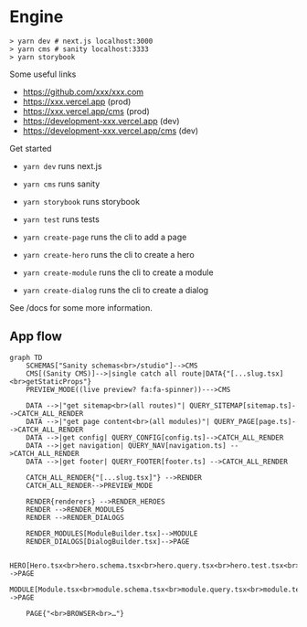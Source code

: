 # Engine

```
> yarn dev # next.js localhost:3000
> yarn cms # sanity localhost:3333
> yarn storybook
```

Some useful links

- https://github.com/xxx/xxx.com
- https://xxx.vercel.app (prod)
- https://xxx.vercel.app/cms (prod)
- https://development-xxx.vercel.app (dev)
- https://development-xxx.vercel.app/cms (dev)

Get started

- `yarn dev` runs next.js
- `yarn cms` runs sanity
- `yarn storybook` runs storybook
- `yarn test` runs tests

- `yarn create-page` runs the cli to add a page
- `yarn create-hero` runs the cli to create a hero
- `yarn create-module` runs the cli to create a module
- `yarn create-dialog` runs the cli to create a dialog

See /docs for some more information.

## App flow

```mermaid
graph TD
    SCHEMAS["Sanity schemas<br>/studio"]-->CMS
    CMS[(Sanity CMS)]-->|single catch all route|DATA{"[...slug.tsx] <br>getStaticProps"}
    PREVIEW_MODE((live preview? fa:fa-spinner))--->CMS

    DATA -->|"get sitemap<br>(all routes)"| QUERY_SITEMAP[sitemap.ts]-->CATCH_ALL_RENDER
    DATA -->|"get page content<br>(all modules)"| QUERY_PAGE[page.ts]-->CATCH_ALL_RENDER
    DATA -->|get config| QUERY_CONFIG[config.ts]-->CATCH_ALL_RENDER
    DATA -->|get navigation| QUERY_NAV[navigation.ts] -->CATCH_ALL_RENDER
    DATA -->|get footer| QUERY_FOOTER[footer.ts] -->CATCH_ALL_RENDER

    CATCH_ALL_RENDER{"[...slug.tsx]"} -->RENDER
    CATCH_ALL_RENDER-->PREVIEW_MODE

    RENDER{renderers} -->RENDER_HEROES
    RENDER -->RENDER_MODULES
    RENDER -->RENDER_DIALOGS

    RENDER_MODULES[ModuleBuilder.tsx]-->MODULE
    RENDER_DIALOGS[DialogBuilder.tsx]-->PAGE

    HERO[Hero.tsx<br>hero.schema.tsx<br>hero.query.tsx<br>hero.test.tsx<br>hero.stories.tsx<br>hero.options.ts]-->PAGE
    MODULE[Module.tsx<br>module.schema.tsx<br>module.query.tsx<br>module.test.tsx<br>module.stories.tsx<br>module.options.ts]-->PAGE

    PAGE{"<br>BROWSER<br>…"}
```
